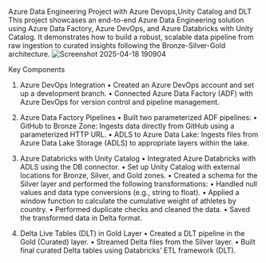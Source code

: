 Azure Data Engineering Project with Azure Devops,Unity Catalog and DLT
This project showcases an end-to-end Azure Data Engineering solution using Azure Data Factory, Azure DevOps, and Azure Databricks with Unity Catalog. It demonstrates how to build a robust, scalable data pipeline from raw ingestion to curated insights following the Bronze-Silver-Gold architecture.
![Screenshot 2025-04-18 190904](https://github.com/user-attachments/assets/5fcbec3f-a29a-4731-8a06-86e241fb60dd)

Key Components
1. Azure DevOps Integration
• Created an Azure DevOps account and set up a development branch.
• Connected Azure Data Factory (ADF) with Azure DevOps for version control and pipeline management.

2. Azure Data Factory Pipelines
• Built two parameterized ADF pipelines:
• GitHub to Bronze Zone: Ingests data directly from GitHub using a parameterized HTTP URL.
• ADLS to Azure Data Lake: Ingests files from Azure Data Lake Storage (ADLS) to appropriate layers within the lake.

3. Azure Databricks with Unity Catalog
• Integrated Azure Databricks with ADLS using the DB connector.
• Set up Unity Catalog with external locations for Bronze, Silver, and Gold zones.
• Created a schema for the Silver layer and performed the following transformations:
• Handled null values and data type conversions (e.g., string to float).
• Applied a window function to calculate the cumulative weight of athletes by country.
• Performed duplicate checks and cleaned the data.
• Saved the transformed data in Delta format.

4. Delta Live Tables (DLT) in Gold Layer
• Created a DLT pipeline in the Gold (Curated) layer.
• Streamed Delta files from the Silver layer.
• Built final curated Delta tables using Databricks’ ETL framework (DLT).
